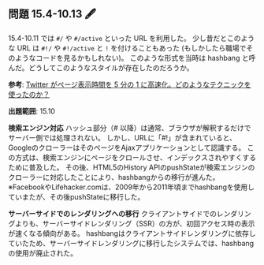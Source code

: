 ## 問題 15.4-10.13 🖋️

15.4-10.11 では `#/` や `#/active` といった URL を利用した。
少し昔だとこのような URL は `#!/` や `#!/active` と `!` を付けることもあった (もしかしたら職場でそのようなコードを見るかもしれない)。
このような形式を当時は hashbang と呼んだ。どうしてこのようなスタイルが存在したのだろうか。

**参考**: [Twitter がページ表示時間を 5 分の 1 に高速化。どのようなテクニックを使ったのか？](https://www.publickey1.jp/blog/12/twitter51.html)

**出題範囲**: 15.10

**検索エンジン対応**
ハッシュ部分（# 以降）は通常、ブラウザが解釈するだけでサーバー側では処理されない。
しかし、URLに「#!」が含まれていると、GoogleのクローラーはそのページをAjaxアプリケーションとして認識する。
この方式は、検索エンジンにページをクロールさせ、インデックスされやすくするために普及した。
その後、HTML5のHistory APIのpushStateが検索エンジンのクローラーに対応したことにより、hashbangからの移行が進んた。
※FacebookやLifehacker.comは、2009年から2011年頃までhashbangを使用していまたが、その後pushStateに移行した。

**サーバーサイドでのレンダリングへの移行**
クライアントサイドでのレンダリングよりも、サーバーサイドレンダリング（SSR）の方が、初回アクセス時の表示が速くなる傾向がある。
hashbangはクライアントサイドレンダリングに依存していたため、サーバーサイドレンダリングに移行したシステムでは、hashbangの使用が廃止された。
